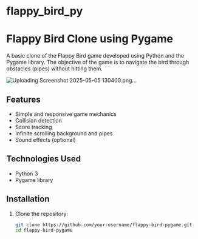 # flappy_bird_py
# Flappy Bird Clone using Pygame

A basic clone of the Flappy Bird game developed using Python and the Pygame library. The objective of the game is to navigate the bird through obstacles (pipes) without hitting them.


![Uploading Screenshot 2025-05-05 130400.png…]()

## Features

- Simple and responsive game mechanics
- Collision detection
- Score tracking
- Infinite scrolling background and pipes
- Sound effects (optional)


## Technologies Used

- Python 3
- Pygame library

## Installation

1. Clone the repository:
   ```bash
   git clone https://github.com/your-username/flappy-bird-pygame.git
   cd flappy-bird-pygame
